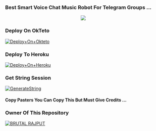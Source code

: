 ### Best Smart Voice Chat Music Robot For Telegram Groups ...


<p align="center"><a href="https://t.me/adityahalder"><img src="https://telegra.ph/file/55a3552a9184f40a891c0.jpg"></a></p>


### Deploy On OkTeto

[![Deploy+On+Okteto](https://img.shields.io/badge/Deploy%20To%20Okteto-informational?style=for-the-badge&logo=Okteto)](https://cloud.okteto.com/deploy?repository=https://github.com/opbrutal/tgmusicbot)


### Deploy To Heroku

[![Deploy+On+Heroku](https://www.herokucdn.com/deploy/button.svg)](https://heroku.com/deploy?template=https://github.com/opbrutal/tgmusicbot)



### Get String Session

[![GenerateString](https://img.shields.io/badge/repl.it-generateString-yellowgreen)](https://replit.com/@AdityaHalder/StringSession)



#### Copy Pasters You Can Copy This But Must Give Credits ...

### Owner Of This Repository
[![BRUTAL RAJPUT](https://telegra.ph/file/1f95bc0568721b1205873.jpg)](https://t.me/b_4_brutal_official)
